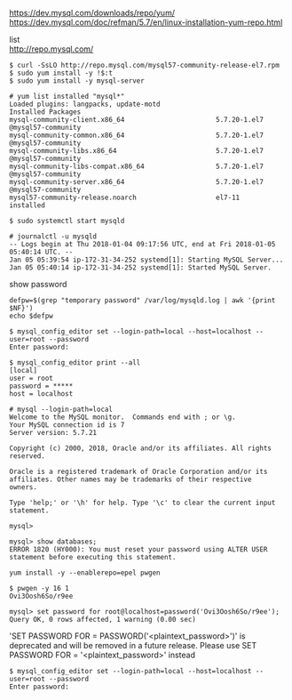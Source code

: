 
https://dev.mysql.com/downloads/repo/yum/
https://dev.mysql.com/doc/refman/5.7/en/linux-installation-yum-repo.html


list  
http://repo.mysql.com/

```console
$ curl -SsLO http://repo.mysql.com/mysql57-community-release-el7.rpm
$ sudo yum install -y !$:t
$ sudo yum install -y mysql-server
```

```
# yum list installed "mysql*"
Loaded plugins: langpacks, update-motd
Installed Packages
mysql-community-client.x86_64                       5.7.20-1.el7                  @mysql57-community
mysql-community-common.x86_64                       5.7.20-1.el7                  @mysql57-community
mysql-community-libs.x86_64                         5.7.20-1.el7                  @mysql57-community
mysql-community-libs-compat.x86_64                  5.7.20-1.el7                  @mysql57-community
mysql-community-server.x86_64                       5.7.20-1.el7                  @mysql57-community
mysql57-community-release.noarch                    el7-11                        installed
```

```console
$ sudo systemctl start mysqld
```

```
# journalctl -u mysqld
-- Logs begin at Thu 2018-01-04 09:17:56 UTC, end at Fri 2018-01-05 05:40:14 UTC. --
Jan 05 05:39:54 ip-172-31-34-252 systemd[1]: Starting MySQL Server...
Jan 05 05:40:14 ip-172-31-34-252 systemd[1]: Started MySQL Server.
```

show password
```
defpw=$(grep "temporary password" /var/log/mysqld.log | awk '{print $NF}')
echo $defpw
```

```console
$ mysql_config_editor set --login-path=local --host=localhost --user=root --password
Enter password:
```
```
$ mysql_config_editor print --all
[local]
user = root
password = *****
host = localhost
```

```
# mysql --login-path=local
Welcome to the MySQL monitor.  Commands end with ; or \g.
Your MySQL connection id is 7
Server version: 5.7.21

Copyright (c) 2000, 2018, Oracle and/or its affiliates. All rights reserved.

Oracle is a registered trademark of Oracle Corporation and/or its
affiliates. Other names may be trademarks of their respective
owners.

Type 'help;' or '\h' for help. Type '\c' to clear the current input statement.

mysql>
```

```
mysql> show databases;
ERROR 1820 (HY000): You must reset your password using ALTER USER statement before executing this statement.
```

```
yum install -y --enablerepo=epel pwgen
```

```console
$ pwgen -y 16 1
Ovi3Oosh6So/r9ee
```

```console
mysql> set password for root@localhost=password('Ovi3Oosh6So/r9ee');
Query OK, 0 rows affected, 1 warning (0.00 sec)
```

'SET PASSWORD FOR <user> = PASSWORD('<plaintext_password>')' is deprecated and will be removed in a future release. Please use SET PASSWORD FOR <user> = '<plaintext_password>' instead

```console
$ mysql_config_editor set --login-path=local --host=localhost --user=root --password
Enter password:
```
